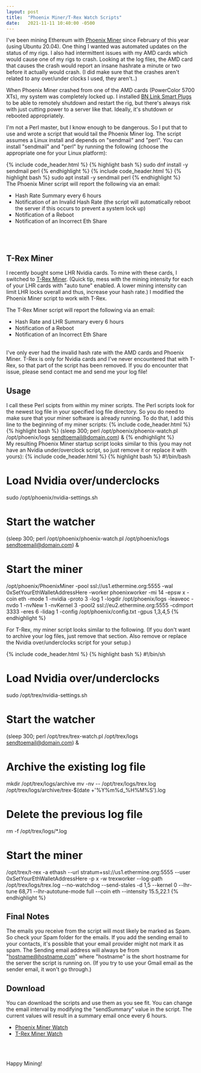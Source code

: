 ```yaml
---
layout: post
title:  "Phoenix Miner/T-Rex Watch Scripts"
date:   2021-11-11 10:40:00 -0500
---
```

I've been mining Ethereum with [Phoenix Miner](https://bitcointalk.org/index.php?topic=2647654.0) since February of this year (using Ubuntu 20.04).  One thing I wanted was automated updates on the status of my rigs.  I also had intermittent issues with my AMD cards which would cause one of my rigs to crash.  Looking at the log files, the AMD card that causes the crash would report an insane hashrate a minute or two before it actually would crash.  (I did make sure that the crashes aren't related to any over/under clocks I used, they aren't..)

When Phoenix Miner crashed from one of the AMD cards (PowerColor 5700 XTs), my system was completely locked up.  I installed [BN Link Smart Plugs](https://www.amazon.com/BN-LINK-Monitoring-Function-Compatible-Assistant/dp/B07CVPKD8Z/?th=1) to be able to remotely shutdown and restart the rig, but there's always risk with just cutting power to a server like that.  Ideally, it's shutdown or rebooted appropriately.

I'm not a Perl master, but I know enough to be dangerous.  So I put that to use and wrote a script that would tail the Phoenix Miner log.  The script assumes a Linux install and depends on "sendmail" and "perl".  You can install "sendmail" and "perl" by running the following (choose the appropriate one for your Linux platform):

{% include code_header.html %}
{% highlight bash %}
sudo dnf install -y sendmail perl
{% endhighlight %}
{% include code_header.html %}
{% highlight bash %}
sudo apt install -y sendmail perl
{% endhighlight %}
<br />
The Phoenix Miner script will report the following via an email:
* Hash Rate Summary every 6 hours
* Notification of an Invalid Hash Rate (the script will automatically reboot the server if this occurs to prevent a system lock up)
* Notification of a Reboot
* Notification of an Incorrect Eth Share
<br />
<br />

## T-Rex Miner ##
I recently bought some LHR Nvidia cards.  To mine with these cards, I switched to [T-Rex Miner](https://github.com/trexminer/T-Rex/releases).  (Quick tip, mess with the mining intensity for each of your LHR cards with "auto tune" enabled.  A lower mining intensity can limit LHR locks overall and thus, increase your hash rate.)  I modified the Phoenix Miner script to work with T-Rex.

The T-Rex Miner script will report the following via an email:
* Hash Rate and LHR Summary every 6 hours
* Notification of a Reboot
* Notification of an Incorrect Eth Share

<br />
I've only ever had the invalid hash rate with the AMD cards and Phoenix Miner.  T-Rex is only for Nvidia cards and I've never encountered that with T-Rex, so that part of the script has been removed.  If you do encounter that issue, please send contact me and send me your log file!

## Usage ##
I call these Perl scipts from within my miner scripts.  The Perl scripts look for the newest log file in your specified log file directory.  So you do need to make sure that your miner software is already running.  To do that, I add this line to the beginning of my miner scripts:
{% include code_header.html %}
{% highlight bash %}
(sleep 300; perl /opt/phoenix/phoenix-watch.pl /opt/phoenix/logs sendtoemail@domain.com) &
{% endhighlight %}
<br />
My resulting Phoenix Miner startup script looks similar to this (you may not have an Nvidia under/overclock script, so just remove it or replace it with yours):
{% include code_header.html %}
{% highlight bash %}
#!/bin/bash

# Load Nvidia over/underclocks
sudo /opt/phoenix/nvidia-settings.sh

# Start the watcher
(sleep 300; perl /opt/phoenix/phoenix-watch.pl /opt/phoenix/logs sendtoemail@domain.com) &

# Start the miner 
/opt/phoenix/PhoenixMiner -pool ssl://us1.ethermine.org:5555 -wal 0xSetYourEthWalletAddressHere -worker phoenixworker -mi 14 -epsw x -coin eth -mode 1 -nvidia -proto 3 -log 1 -logdir /opt/phoenix/logs -leaveoc -nvdo 1 -nvNew 1 -nvKernel 3 -pool2 ssl://eu2.ethermine.org:5555 -cdmport 3333 -eres 6 -lidag 1 -config /opt/phoenix/config.txt -gpus 1,3,4,5
{% endhighlight %}
<br />

For T-Rex, my miner script looks similar to the following.  (If you don't want to archive your log files, just remove that section.  Also remove or replace the Nvidia over/underclocks script for your setup.)

{% include code_header.html %}
{% highlight bash %}
#!/bin/sh

# Load Nvidia over/underclocks
sudo /opt/trex/nvidia-settings.sh

# Start the watcher
(sleep 300; perl /opt/trex/trex-watch.pl /opt/trex/logs sendtoemail@domain.com) &

# Archive the existing log file
mkdir /opt/trex/logs/archive
mv -nv -- /opt/trex/logs/trex.log /opt/trex/logs/archive/trex-$(date +'%Y%m%d_%H%M%S').log

# Delete the previous log file
rm -f /opt/trex/logs/*.log

# Start the miner
/opt/trex/t-rex -a ethash --url stratum+ssl://us1.ethermine.org:5555 --user 0xSetYourEthWalletAddressHere -p x -w trexworker --log-path /opt/trex/logs/trex.log --no-watchdog --send-stales -d 1,5 --kernel 0 --lhr-tune 68,71 --lhr-autotune-mode full --coin eth --intensity 15.5,22.1
{% endhighlight %}
<br />

## Final Notes ##
The emails you receive from the script will most likely be marked as Spam.  So check your Spam folder for the emails.  If you add the sending email to your contacts, it's possible that your email provider might not mark it as spam.  The Sending email address will always be from "hostname@hostname.com" where "hostname" is the short hostname for the server the script is running on.  (If you try to use your Gmail email as the sender email, it won't go through.)

## Download ##
You can download the scripts and use them as you see fit.  You can change the email interval by modifying the "sendSummary" value in the script.  The current values will result in a summary email once every 6 hours.
<br />
* [Phoenix Miner Watch](/tools/phoenix-watch.pl)
* [T-Rex Miner Watch](/tools/trex-watch.pl)
<br />
<br />

Happy Mining!
